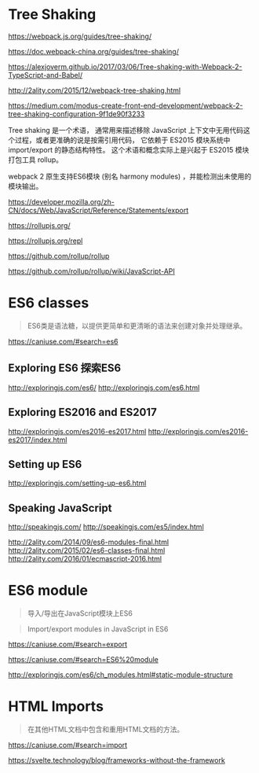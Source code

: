 # Tree Shaking

https://webpack.js.org/guides/tree-shaking/

https://doc.webpack-china.org/guides/tree-shaking/


https://alexjoverm.github.io/2017/03/06/Tree-shaking-with-Webpack-2-TypeScript-and-Babel/


http://2ality.com/2015/12/webpack-tree-shaking.html

https://medium.com/modus-create-front-end-development/webpack-2-tree-shaking-configuration-9f1de90f3233




Tree shaking 是一个术语，
通常用来描述移除 JavaScript 上下文中无用代码这个过程，或者更准确的说是按需引用代码，
它依赖于 ES2015 模块系统中 import/export 的静态结构特性。
这个术语和概念实际上是兴起于 ES2015 模块打包工具 rollup。

webpack 2 原生支持ES6模块 (别名 harmony modules) ，并能检测出未使用的模块输出。



https://developer.mozilla.org/zh-CN/docs/Web/JavaScript/Reference/Statements/export

https://rollupjs.org/

https://rollupjs.org/repl

https://github.com/rollup/rollup

https://github.com/rollup/rollup/wiki/JavaScript-API





# ES6 classes

> ES6类是语法糖，以提供更简单和更清晰的语法来创建对象并处理继承。

https://caniuse.com/#search=es6



## Exploring ES6 探索ES6

http://exploringjs.com/es6/
http://exploringjs.com/es6.html


## Exploring ES2016 and ES2017

http://exploringjs.com/es2016-es2017.html
http://exploringjs.com/es2016-es2017/index.html



## Setting up ES6
http://exploringjs.com/setting-up-es6.html


## Speaking JavaScript

http://speakingjs.com/
http://speakingjs.com/es5/index.html




http://2ality.com/2014/09/es6-modules-final.html
http://2ality.com/2015/02/es6-classes-final.html
http://2ality.com/2016/01/ecmascript-2016.html










# ES6 module

> 导入/导出在JavaScript模块上ES6

> Import/export modules in JavaScript in ES6

https://caniuse.com/#search=export

https://caniuse.com/#search=ES6%20module


http://exploringjs.com/es6/ch_modules.html#static-module-structure


# HTML Imports

> 在其他HTML文档中包含和重用HTML文档的方法。

https://caniuse.com/#search=import





https://svelte.technology/blog/frameworks-without-the-framework








